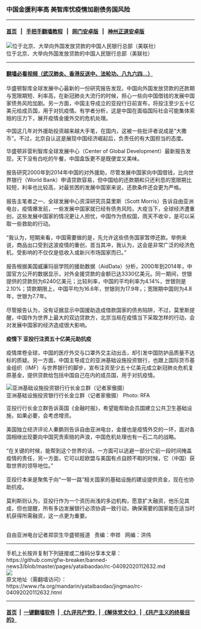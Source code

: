 ### 中国金援利率高    美智库忧疫情加剧债务国风险
------------------------

#### [首页](https://github.com/gfw-breaker/banned-news3/blob/master/README.md) &nbsp;&nbsp;|&nbsp;&nbsp; [手把手翻墙教程](https://github.com/gfw-breaker/guides/wiki) &nbsp;&nbsp;|&nbsp;&nbsp; [网门安卓版](https://github.com/oGate2/oGate) &nbsp;&nbsp;|&nbsp;&nbsp; [神州正道安卓版](https://github.com/SzzdOgate/update) 



<div id="headerimg">
 <img alt="位于北京、大举向外国发放贷款的中国人民银行总部（美联社）" src="https://www.rfa.org/mandarin/yataibaodao/jingmao/rc-04092020112632.html/rc0409z.jpg/@@images/df88ab2b-f7d6-4d03-bb7f-2c2c075c5baa.jpeg" title="位于北京、大举向外国发放贷款的中国人民银行总部（美联社）"/>
 <div id="headerimgcontents">
  <div id="headerimgcaption">
   <span>
    位于北京、大举向外国发放贷款的中国人民银行总部（美联社）
   </span>
   <!-- zoomattribute -->
  </div>
  <!-- headerimgcaption -->
 </div>
 <!-- headerimagecontents -->
</div>

<hr/>


#### [翻墙必看视频（武汉肺炎、香港反送中、法轮功、八九六四...）](https://github.com/gfw-breaker/banned-news3/blob/master/pages/link3.md)

<div id="storytext">
 <div>
  <div class="slot_header">
  </div>
 </div>
 <p>
  华盛顿智库全球发展中心最新的一份研究报告发现，中国向外国发放贷款的还款期与宽限期短、利率高，在新冠肺炎大流行的时候，担心一些向中国借钱的发展中国家债务风险加剧。另一方面，中国主导成立的亚投行日前宣布，将投注至少五十亿美元给成员国，用于对抗疫情。有学者分析，这是中国在面临国际社会可能集体索赔的压力下，展开疫情金援外交的危机处理。
 </p>
 <p>
  中国这几年对外援助投资越来越大手笔，在国内，这被一些批评者说成是“大撒币”。不过，北京自认这是展现中国经济崛起后，负责任的有大国担当的态度。
 </p>
 <p>
 </p>
 <div>
  <p>
  </p>
  <p>
   华盛顿非营利智库全球发展中心（Center of Global Development）最新报告发现，天下没有白吃的午餐，中国盒饭更不是既便宜又美味。
   <br/>
   <br/>
   报告研究2000年到2014年中国的对外援助，尽管发展中国家向中国借钱，比向世界银行（World Bank）申请贷款容易，但中国给的还款期和只还利息的宽限期比较短，利率也比较高，对最贫困的发展中国家来说，还款条件还会更为严格。
   <br/>
   <br/>
   报告主笔者之一、全球发展中心资深研究员莫里斯（Scott Morris）告诉自由亚洲电台，疫情爆发前，一些发展中国家就已经有债务风险。大疫当下，全球经济遭重创，这些发展中国家的情况更让人担忧，中国作为债权国，雨天不收伞，是可以采取一些救助的行动。
   <br/>
   <br/>
   “我认为，短期来看，中国需要做的是，先允许这些债务国家暂停还款。举例来说，商品出口受到这波疫情的重创，首当其冲，我认为，这会是非常广泛的经济危机，受影响的不仅仅是低收入或新兴市场国家而已。”
   <br/>
   <br/>
   报告根据美国威廉玛丽学院的援助数据（AidData）分析，2000年到2014年，中国官方公开的数据显示，对外金援贷款的金额已达3330亿美元。同一期间，世银提供的贷款则为6240亿美元；比较利率，中国的平均利率为4.14%，世银则是2.10%；贷款期限上，中国平均为16.6年，世银则为17.9年，；宽限期中国则为4.8年，世银为7.7年。
   <br/>
   <br/>
   尽管报告认为，没有证据显示中国援助造成借款国家的债务陷阱，不过，莫里斯提醒，中国作为世界上最大的双边贷款方，北京当局在疫情当下采取怎样的行动，会对发展中国家的经济造成很大影响。
   <br/>
   <br/>
   <b>
    疫情下
   </b>
   <b>
   </b>
   <b>
    亚投行注资五十亿美元助抗疫
   </b>
   <br/>
   <br/>
   疫情席卷全球，中国的医疗外交与口罩外交主动出击，却引发中国防护品质量不达标的质疑。另一方面，中国主导成立的亚洲基础设施投资银行，也跟上国际货币基金组织（IMF）与世界银行的脚步，宣布注资至少五十亿美元成立新冠肺炎危机复原基金，提供贷款给包括中国自己在内的成员国，用于对抗疫情。
  </p>
  <p>
   <div class="image-inline captioned" style="width:1500px;">
    <div style="width:1500px;">
     <img alt="亚洲基础设施投资银行行长金立群（记者家傲摄）" src="https://www.rfa.org/mandarin/yataibaodao/jingmao/rc-04092020112632.html/hc1017b.jpg" title="亚洲基础设施投资银行行长金立群（记者家傲摄）"/>
    </div>
    <div class="image-caption">
     <span style="width:1500px;">
      亚洲基础设施投资银行行长金立群（记者家傲摄）
     </span>
     <span class="copyright">
      Photo: RFA
     </span>
    </div>
   </div>
  </p>
  <p>
   亚投行行长金立群告诉英国《金融时报》，希望能帮助会员国建立公共卫生基础设施，如果必要，会考虑增资。
   <br/>
   <br/>
   美国独立经济评论人秦鹏则告诉自由亚洲电台，金援也是疫情外交的一环，面对各国相继出现要向中国究责索赔的声浪，中国危机处理也有一石二鸟的战略。
   <br/>
   <br/>
   “在关键的时候，能帮到这个世界的话，一方面可以逃避一部分它前一段时间掩盖疫情的责任，另一方面，它可以趁欧盟与美国有点自顾不暇的时候，它（中国）获取世界的领导地位。”
   <br/>
   <br/>
   亚投行本来是聚焦于向“一带一路”相关国家的基础设施的建设提供资金，现在也协助抗疫。
   <br/>
   <br/>
   莫利斯则认为，亚投行作为一个资历尚浅的多边机构，愿意扩大融资，他乐见其成，但也提醒，所有多边发展银行必须协调一致行动，确保需要的国家能在适当时机获得所需融资，这一点更为重要。
  </p>
  <p>
   <br/>
   自由亚洲电台记者郑崇生华盛顿报道   责编：申铧   网编：洪伟
  </p>
 </div>
 <div>
 </div>
 <div>
 </div>
</div>

<hr/>
手机上长按并复制下列链接或二维码分享本文章：<br/>
https://github.com/gfw-breaker/banned-news3/blob/master/pages/yataibaodao/rc-04092020112632.md <br/>
<a href='https://github.com/gfw-breaker/banned-news3/blob/master/pages/yataibaodao/rc-04092020112632.md'><img src='https://github.com/gfw-breaker/banned-news3/blob/master/pages/yataibaodao/rc-04092020112632.md.png'/></a> <br/>
原文地址（需翻墙访问）：https://www.rfa.org/mandarin/yataibaodao/jingmao/rc-04092020112632.html


------------------------
#### [首页](https://github.com/gfw-breaker/banned-news3/blob/master/README.md) &nbsp;|&nbsp; [一键翻墙软件](https://github.com/gfw-breaker/nogfw/blob/master/README.md) &nbsp;| [《九评共产党》](https://github.com/gfw-breaker/9ping.md/blob/master/README.md#九评之一评共产党是什么) | [《解体党文化》](https://github.com/gfw-breaker/jtdwh.md/blob/master/README.md) | [《共产主义的终极目的》](https://github.com/gfw-breaker/gczydzjmd.md/blob/master/README.md)


<img src='http://gfw-breaker.win/banned-news3/pages/yataibaodao/rc-04092020112632.md' width='0px' height='0px'/>
